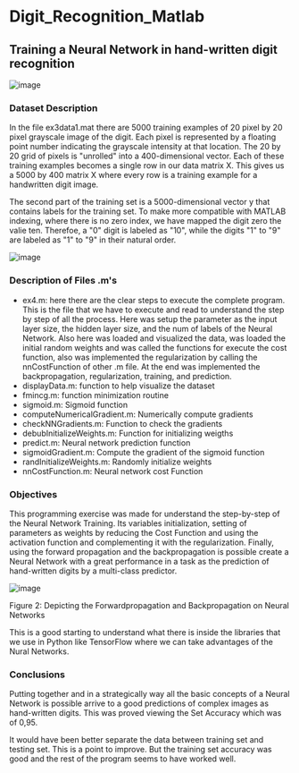 # Digit_Recognition_Matlab
## Training a Neural Network in hand-written digit recognition

![image](https://user-images.githubusercontent.com/43154438/119211757-9cd5d280-ba79-11eb-8fd3-5033fa77dfb1.png)

### Dataset Description
In the file ex3data1.mat there are 5000 training examples of 20 pixel by 20 pixel grayscale image of the digit. Each pixel is represented by a floating point number indicating the grayscale intensity at that location. The 20 by 20 grid of pixels is "unrolled" into a 400-dimensional vector. Each of these training examples becomes a single row in our data matrix X. This gives us a 5000 by 400 matrix X where every row is a training example for a handwritten digit image. 

The second part of the training set is a 5000-dimensional vector y that contains labels for the training set. To make more compatible with MATLAB indexing, where there is no zero index, we have mapped the digit zero the valie ten. Therefoe, a "0" digit is labeled as "10", while the digits "1" to "9" are labeled as "1" to "9" in their natural order.

![image](https://user-images.githubusercontent.com/43154438/119211791-e0c8d780-ba79-11eb-85e4-9202d12e3b2e.png)

### Description of Files .m's 

- ex4.m: here there are the clear steps to execute the complete program. This is the file that we have to execute and read to understand the step by step of all the process. Here was setup the parameter as the input layer size, the hidden layer size, and the num of labels of the Neural Network. Also here was loaded and visualized the data, was loaded the initial random weights and was called the functions for execute the cost function, also was implemented the regularization by calling the nnCostFunction of other .m file. At the end  was implemented the backpropagation, regularization, training, and prediction. 
- displayData.m: function to help visualize the dataset
- fmincg.m: function minimization routine
- sigmoid.m: Sigmoid function
- computeNumericalGradient.m: Numerically compute gradients
- checkNNGradients.m: Function to check the gradients
- debubInitializeWeights.m: Function for initializing weigths
- predict.m: Neural network prediction function
- sigmoidGradient.m: Compute the gradient of the sigmoid function
- randInitializeWeights.m: Randomly initialize weights 
- nnCostFunction.m: Neural network cost Function

### Objectives

This programming exercise was made for understand the step-by-step of the Neural Network Training. Its variables initialization, setting of parameters as weights by reducing the Cost Function and using the activation function and complementing it with the regularization. Finally, using the forward propagation and the backpropagation is possible create a Neural Network with a great performance in a task as the prediction of hand-written digits by a multi-class predictor.

![image](https://user-images.githubusercontent.com/43154438/119211873-73697680-ba7a-11eb-94fb-3d2a74e44f04.png)

Figure 2: Depicting the Forwardpropagation and Backpropagation on Neural Networks

This is a good starting to understand what there is inside the libraries that we use in Python like TensorFlow where we can take advantages of the Nural Networks.

### Conclusions

Putting together and in a strategically way all the basic concepts of a Neural Network is possible arrive to a good predictions of complex images as hand-written digits. This was proved viewing the Set Accuracy which was of 0,95.

It would have been better separate the data between training set and testing set. This is a point to improve. But the training set accuracy was good and the rest of the program seems to have worked well. 
